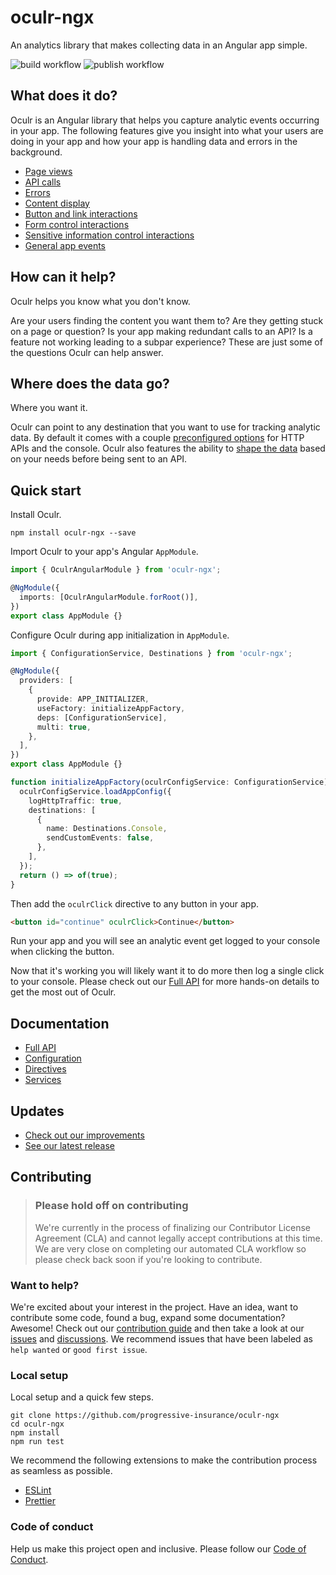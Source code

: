 # oculr-ngx

An analytics library that makes collecting data in an Angular app simple.

![build workflow](https://github.com/progressive-insurance/oculr-ngx/actions/workflows/build.yml/badge.svg) ![publish workflow](https://github.com/progressive-insurance/oculr-ngx/actions/workflows/publish.yml/badge.svg)

## What does it do?

Oculr is an Angular library that helps you capture analytic events occurring in your app. The following features give you insight into what your users are doing in your app and how your app is handling data and errors in the background.

- [Page views](docs/page-views.md)
- [API calls](docs/http-interceptor.md)
- [Errors](docs/app-error-event.md)
- [Content display](docs/display-directive.md)
- [Button and link interactions](docs/click-directive.md)
- [Form control interactions](docs/change-directive.md)
- [Sensitive information control interactions](docs/focus-directive.md)
- [General app events](docs/app-event.md)

## How can it help?

Oculr helps you know what you don't know.

Are your users finding the content you want them to? Are they getting stuck on a page or question? Is your app making redundant calls to an API? Is a feature not working leading to a subpar experience? These are just some of the questions Oculr can help answer.

## Where does the data go?

Where you want it.

Oculr can point to any destination that you want to use for tracking analytic data. By default it comes with a couple [preconfigured options](docs/init-and-config.md#available-destinations) for HTTP APIs and the console. Oculr also features the ability to [shape the data](docs/init-and-config.md#using-your-own-custom-event-object) based on your needs before being sent to an API.

## Quick start

Install Oculr.

```console
npm install oculr-ngx --save
```

Import Oculr to your app's Angular `AppModule`.

```typescript
import { OculrAngularModule } from 'oculr-ngx';

@NgModule({
  imports: [OculrAngularModule.forRoot()],
})
export class AppModule {}
```

Configure Oculr during app initialization in `AppModule`.

```typescript
import { ConfigurationService, Destinations } from 'oculr-ngx';

@NgModule({
  providers: [
    {
      provide: APP_INITIALIZER,
      useFactory: initializeAppFactory,
      deps: [ConfigurationService],
      multi: true,
    },
  ],
})
export class AppModule {}

function initializeAppFactory(oculrConfigService: ConfigurationService): () => Observable<boolean> {
  oculrConfigService.loadAppConfig({
    logHttpTraffic: true,
    destinations: [
      {
        name: Destinations.Console,
        sendCustomEvents: false,
      },
    ],
  });
  return () => of(true);
}
```

Then add the `oculrClick` directive to any button in your app.

```html
<button id="continue" oculrClick>Continue</button>
```

Run your app and you will see an analytic event get logged to your console when clicking the button.

Now that it's working you will likely want it to do more then log a single click to your console. Please check out our [Full API](docs/README.md) for more hands-on details to get the most out of Oculr.

## Documentation

- [Full API](docs/README.md)
- [Configuration](docs/init-and-config.md)
- [Directives](docs/README.md#Directives)
- [Services](docs/README.md#Services)

## Updates

- [Check out our improvements](CHANGELOG.md)
- [See our latest release](https://github.com/progressive-insurance/oculr-ngx/releases/latest)

## Contributing

> ### **Please hold off on contributing**
>
> We're currently in the process of finalizing our Contributor License Agreement (CLA) and cannot legally accept contributions at this time. We are very close on completing our automated CLA workflow so please check back soon if you're looking to contribute.

### Want to help?

We're excited about your interest in the project. Have an idea, want to contribute some code, found a bug, expand some documentation? Awesome! Check out our [contribution guide](CONTRIBUTING.md) and then take a look at our [issues](https://github.com/progressive-insurance/oculr-ngx/issues) and [discussions](https://github.com/progressive-insurance/oculr-ngx/discussions). We recommend issues that have been labeled as `help wanted` or `good first issue`.

### Local setup

Local setup and a quick few steps.

```node
git clone https://github.com/progressive-insurance/oculr-ngx
cd oculr-ngx
npm install
npm run test
```

We recommend the following extensions to make the contribution process as seamless as possible.

- [ESLint](https://marketplace.visualstudio.com/items?itemName=dbaeumer.vscode-eslint)
- [Prettier](https://marketplace.visualstudio.com/items?itemName=esbenp.prettier-vscode)

### Code of conduct

Help us make this project open and inclusive. Please follow our [Code of Conduct](CODE_OF_CONDUCT.md).
